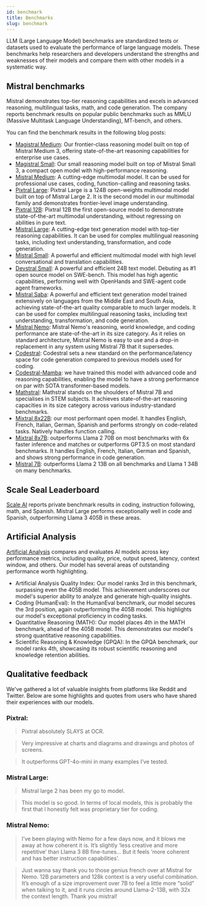 ```yaml
---
id: benchmark
title: Benchmarks
slug: benchmark
---
```


LLM (Large Language Model) benchmarks are standardized tests or datasets used to evaluate the performance of large language models. These benchmarks help researchers and developers understand the strengths and weaknesses of their models and compare them with other models in a systematic way. 

## Mistral benchmarks
Mistral demonstrates top-tier reasoning capabilities and excels in advanced reasoning, multilingual tasks, math, and code generation. The company reports benchmark results on popular public benchmarks such as MMLU (Massive Multitask Language Understanding), MT-bench, and others.

You can find the benchmark results in the following blog posts: 
- [Magistral Medium](https://mistral.ai/news/magistral/): Our frontier-class reasoning model built on top of Mistral Medium 3, offering state-of-the-art reasoning capabilities for enterprise use cases.
- [Magistral Small](https://mistral.ai/news/magistral/): Our small reasoning model built on top of Mistral Small 3, a compact open model with high-performance reasoning.
- [Mistral Medium](https://mistral.ai/news/mistral-medium-3/): A cutting-edge multimodal model.
It can be used for professional use cases, coding, function-calling and reasoning tasks.
- [Pixtral Large](https://mistral.ai/news/pixtral-large/): Pixtral Large is a 124B open-weights multimodal model built on top of Mistral Large 2. It is the second model in our multimodal family and demonstrates frontier-level image understanding.
- [Pixtral 12B](https://mistral.ai/news/pixtral-12b/): Pixtral 12B the first open-source model to demonstrate state-of-the-art multimodal understanding, without regressing on abilities in pure text. 
- [Mistral Large](https://mistral.ai/news/mistral-large-2407/): A cutting-edge text generation model with top-tier reasoning capabilities.
It can be used for complex multilingual reasoning tasks, including text understanding, transformation, and code generation.
- [Mistral Small](https://mistral.ai/news/mistral-small-3-1/): A powerful and efficient multimodal model with high level conversational and translation capabilities.
- [Devstral Small](https://mistral.ai/news/devstral/): A powerful and efficient 24B text model. Debuting as #1 open source model on SWE-bench. This model has high agentic capabilities, performing well with OpenHands and SWE-agent code agent frameworks.
- [Mistral Saba](https://mistral.ai/news/mistral-saba/): A powerful and efficient text generation model trained extensively on languages from the Middle East and South Asia, achieving state-of-the-art quality comparable to much larger models.
It can be used for complex multilingual reasoning tasks, including text understanding, transformation, and code generation.
- [Mistral Nemo](https://mistral.ai/news/mistral-nemo/): Mistral Nemo's reasoning, world knowledge, and coding performance are state-of-the-art in its size category.  As it relies on standard architecture, Mistral Nemo is easy to use and a drop-in replacement in any system using Mistral 7B that it supersedes.
- [Codestral](https://mistral.ai/news/codestral-2501/): Codestral sets a new standard on the performance/latency space for code generation compared to previous models used for coding.
- [Codestral-Mamba](https://mistral.ai/news/codestral-mamba/): we have trained this model with advanced code and reasoning capabilities, enabling the model to have a strong performance on par with SOTA transformer-based models.
- [Mathstral](https://mistral.ai/news/mathstral/): Mathstral stands on the shoulders of Mistral 7B and specialises in STEM subjects. It achieves state-of-the-art reasoning capacities in its size category across various industry-standard benchmarks. 
- [Mixtral 8x22B](https://mistral.ai/news/mixtral-8x22b/): our most performant open model. It handles English,
  French, Italian, German, Spanish and performs strongly on code-related tasks. Natively handles function calling. 
- [Mixtral 8x7B](https://mistral.ai/news/mixtral-of-experts/): outperforms Llama 2 70B on most benchmarks with 6x faster inference and matches 
or outperforms GPT3.5 on most standard benchmarks. It handles English, French, Italian, German and Spanish, and shows strong performance in code generation.
- [Mistral 7B](https://mistral.ai/news/announcing-mistral-7b/): outperforms Llama 2 13B on all benchmarks and Llama 1 34B on many benchmarks. 

## Scale Seal Leaderboard

[Scale AI](https://scale.com/leaderboard) reports private benchmark results in coding, instruction following, math, and Spanish. Mistral Large performs exceptionally well in code and Spanish, outperforming Llama 3 405B in these areas.

## Artificial Analysis

[Artificial Analysis](https://artificialanalysis.ai/models) compares and evaluates AI models across key performance metrics, including quality, price, output speed, latency, context window, and others. Our model has several areas of outstanding performance worth highlighting.

- Artificial Analysis Quality Index: Our model ranks 3rd in this benchmark, surpassing even the 405B model. This achievement underscores our model's superior ability to analyze and generate high-quality insights.
- Coding (HumanEval): In the HumanEval benchmark, our model secures the 3rd position, again outperforming the 405B model. This highlights our model's exceptional proficiency in coding tasks.
- Quantitative Reasoning (MATH): Our model places 4th in the MATH benchmark, ahead of the 405B model. This demonstrates our model's strong quantitative reasoning capabilities.
- Scientific Reasoning & Knowledge (GPQA): In the GPQA benchmark, our model ranks 4th, showcasing its robust scientific reasoning and knowledge retention abilities.

## Qualitative feedback
We've gathered a lot of valuable insights from platforms like Reddit and Twitter. Below are some highlights and quotes from users who have shared their experiences with our models.

### Pixtral: 

> Pixtral absolutely SLAYS at OCR. 

> Very impressive at charts and diagrams and drawings and photos of screens.

> It outperforms GPT-4o-mini in many examples I’ve tested.

### Mistral Large:

> Mistral large 2 has been my go to model.

> This model is so good. In terms of local models, this is probably the first that I honestly felt was proprietary tier for coding.

### Mistral Nemo:

> I’ve been playing with Nemo for a few days now, and it blows me away at how coherent it is. It’s slightly ‘less creative and more repetitive’ than Llama 3 8B fine-tunes… But it feels ‘more coherent and has better instruction capabilities’.

> Just wanna say thank you to those genius french over at Mistral for Nemo. 12B parameters and 128k context is a very useful combination. It’s enough of a size improvement over 7B to feel a little more “solid” when talking to it, and it runs circles around Llama-2-13B, with 32x the context length. Thank you mistral!
